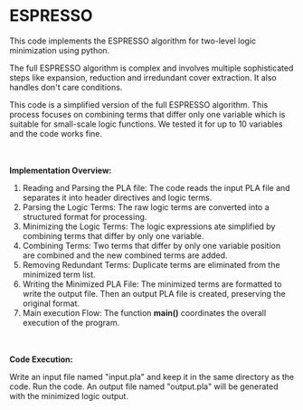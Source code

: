 # ESPRESSO

This code implements the ESPRESSO algorithm for two-level logic minimization using python.

The full ESPRESSO algorithm is complex and involves multiple sophisticated steps like expansion, reduction and irredundant cover extraction. It also handles don't care conditions.

This code is a simplified version of the full ESPRESSO algorithm. This process focuses on combining terms that differ only one variable which is suitable for small-scale logic functions. We tested it for up to 10 variables and the code works fine.

<br><br>
**Implementation Overview:**
   1. Reading and Parsing the PLA file: The code reads the input PLA file and separates it into header directives and logic terms.
   2. Parsing the Logic Terms: The raw logic terms are converted into a structured format for processing.
   3. Minimizing the Logic Terms: The logic expressions ate simplified by combining terms that differ by only one variable.
   4. Combining Terms: Two terms that differ by only one variable position are combined and the new combined terms are added.
   5. Removing Redundant Terms: Duplicate terms are eliminated from the minimized term list.
   6. Writing the Minimized PLA File: The minimized terms are formatted to write the output file. Then an output PLA file is created, preserving the original format.
   7. Main execution Flow: The function **main()** coordinates the overall execution of the program.

<br><br>
**Code Execution:**

Write an input file named "input.pla" and keep it in the same directory as the code. Run the code. An output file named "output.pla" will be generated with the minimized logic output.

